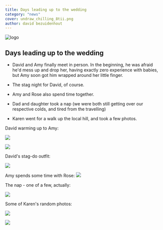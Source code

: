 ```yaml
---
title: Days leading up to the wedding
category: "news"
cover: undraw_chilling_8tii.png
author: david bezuidenhout
---
```


![logo](./undraw_chilling_8tii.png)

## Days leading up to the wedding

* David and Amy finally meet in person. In the beginning, he was afraid he'd mess up and drop her, having exactly zero experience with babies, but Amy soon got him wrapped around her little finger.

* The stag night for David, of course.

* Amy and Rose also spend time together.

* Dad and daughter took a nap (we were both still getting over our respective colds, and tired from the travelling)

* Karen went for a walk up the local hill, and took a few photos.


David warming up to Amy:

![](./IMG_20190804_133926.jpg)

![](./IMG_20190804_180021.jpg)

David's stag-do outfit:

![](./IMG-20190805-WA0002.jpg)

Amy spends some time with Rose:
![](./IMG-20190805-WA0004.jpg)

The nap - one of a few, actually:

![](./IMG_20190806_161408.jpg)

Some of Karen's random photos:

![](./IMG_20190806_173715.jpg)

![](./IMG_20190806_173923.jpg)
